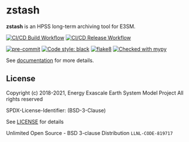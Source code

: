 # zstash

**zstash** is an HPSS long-term archiving tool for E3SM.

[![CI/CD Build Workflow](https://github.com/E3SM-Project/zstash/actions/workflows/build_workflow.yml/badge.svg)](https://github.com/E3SM-Project/zstash/actions/workflows/build_workflow.yml)
[![CI/CD Release Workflow](https://github.com/E3SM-Project/zstash/actions/workflows/release_workflow.yml/badge.svg)](https://github.com/E3SM-Project/zstash/actions/workflows/release_workflow.yml)

[![pre-commit](https://img.shields.io/badge/pre--commit-enabled-brightgreen?logo=pre-commit&logoColor=white)](https://github.com/pre-commit/pre-commit)
[![Code style: black](https://img.shields.io/badge/code%20style-black-000000.svg)](https://github.com/psf/black)
[![flake8](https://img.shields.io/badge/flake8-enabled-green)](https://github.com/PyCQA/flake8)
[![Checked with mypy](http://www.mypy-lang.org/static/mypy_badge.svg)](http://mypy-lang.org/)

See [documentation](https://e3sm-project.github.io/zstash) for more details.

## License

Copyright (c) 2018-2021, Energy Exascale Earth System Model Project
All rights reserved

SPDX-License-Identifier: (BSD-3-Clause)

See [LICENSE](./LICENSE) for details

Unlimited Open Source - BSD 3-clause Distribution
`LLNL-CODE-819717`
